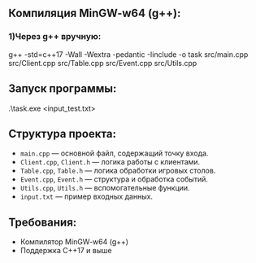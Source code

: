 ## Компиляция MinGW-w64 (g++):
### 1)Через g++ вручную:
  g++ -std=c++17 -Wall -Wextra -pedantic -Iinclude -o task src/main.cpp src/Client.cpp src/Table.cpp src/Event.cpp src/Utils.cpp
  
## Запуск программы:
  .\task.exe <input_test.txt>

## Структура проекта:
- `main.cpp` — основной файл, содержащий точку входа.
- `Client.cpp`, `Client.h` — логика работы с клиентами.
- `Table.cpp`, `Table.h` — логика обработки игровых столов.
- `Event.cpp`, `Event.h` — структура и обработка событий.
- `Utils.cpp`, `Utils.h` — вспомогательные функции.
- `input.txt` — пример входных данных.

## Требования:
- Компилятор MinGW-w64 (g++)
- Поддержка C++17 и выше
